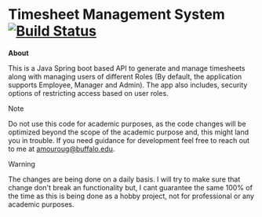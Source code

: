 # Timesheet Management System [![Build Status](https://travis-ci.com/arunkumar-mourougappane/timesheet-mgmt-system.svg?branch=master)](https://travis-ci.com/arunkumar-mourougappane/timesheet-mgmt-system)

**About**

This is a Java Spring boot based API to generate and manage timesheets along with managing users of different
Roles (By default, the application supports Employee, Manager and Admin). The app also includes, security options
of restricting access based on user roles. 






> [!NOTE]
> Do not use this code for academic purposes, as the code changes will be optimized beyond the scope of the 
> academic purpose and, this might land you in trouble. If you need guidance for development feel free to
> reach out to me at [amouroug@buffalo.edu](mailto:amouroug@buffalo.edu?subject=Timesheet%20Mgmt%20System%20Query).

> [!WARNING]
> The changes are being done on a daily basis. I will try to make sure that change don't break an  functionality but,
> I cant guarantee the same 100% of the time as this is being done as a hobby project, not for professional or any
> academic purposes.
